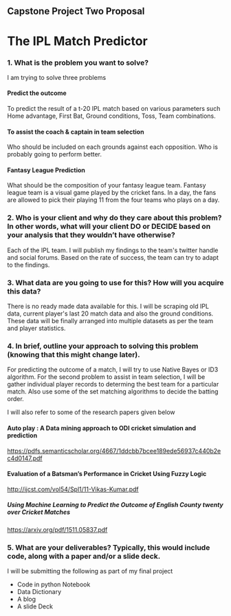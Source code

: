 ## Capstone Project Two Proposal
# The IPL Match Predictor
### 1.	What is the problem you want to solve?

I am trying to solve three problems 
#### Predict the outcome
To predict the result of a t-20 IPL match based on various parameters such Home advantage, First Bat, Ground conditions, Toss, Team combinations. 
#### To assist the coach & captain in team selection 
Who should be included on each grounds against each opposition. Who is probably going to perform better. 
#### Fantasy League Prediction
What should be the composition of your fantasy league team. Fantasy league team is a visual game played by the cricket fans. In a day, the fans are allowed to pick their playing 11 from the four teams who plays on a day. 

### 2.	Who is your client and why do they care about this problem? In other words, what will your client DO or DECIDE based on your analysis that they wouldn’t have otherwise?
Each of the IPL team. I will publish my findings to the team's twitter handle and social forums. Based on the rate of success, the team can try to adapt to the findings.

### 3.	What data are you going to use for this? How will you acquire this data?
There is no ready made data available for this. I will be scraping old IPL data, current player's last 20 match data and also the ground conditions. These data will be finally arranged into multiple datasets as per the team and player statistics.  

### 4.	In brief, outline your approach to solving this problem (knowing that this might change later).
For predicting the outcome of a match, I will try to use Native Bayes or ID3 algorithm. For the second problem to assist in team selection, I will be gather individual player records to determing the best team for a particular match. Also use some of the set matching algorithms to decide the batting order. 

I will also refer to some of the research papers given below

#### Auto play : A Data mining approach to ODI cricket simulation and prediction
https://pdfs.semanticscholar.org/4667/1ddcbb7bcee189ede56937c440b2ec4d0147.pdf

#### Evaluation of a Batsman’s Performance in Cricket Using Fuzzy Logic
http://ijcst.com/vol54/Spl1/11-Vikas-Kumar.pdf

##### Using Machine Learning to Predict the Outcome of English County twenty over Cricket Matches
https://arxiv.org/pdf/1511.05837.pdf


### 5.	What are your deliverables? Typically, this would include code, along with a paper and/or a slide deck.
I will be submitting the following as part of my final project
- Code in python Notebook
- Data Dictionary
- A blog
- A slide Deck




